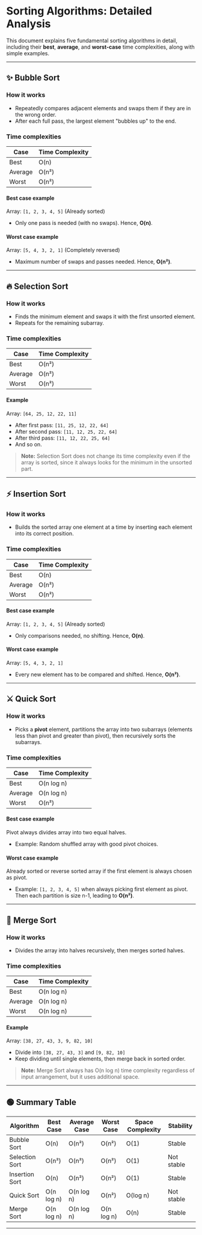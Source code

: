 # Sorting Algorithms: Detailed Analysis

This document explains five fundamental sorting algorithms in detail, including their **best**, **average**, and **worst-case** time complexities, along with simple examples.

---

## ✨ Bubble Sort

### How it works
- Repeatedly compares adjacent elements and swaps them if they are in the wrong order.
- After each full pass, the largest element "bubbles up" to the end.

### Time complexities
| Case       | Time Complexity |
|-------------|-----------------|
| Best        | O(n)            |
| Average     | O(n²)           |
| Worst       | O(n²)           |

#### Best case example
Array: `[1, 2, 3, 4, 5]` (Already sorted)

- Only one pass is needed (with no swaps). Hence, **O(n)**.

#### Worst case example
Array: `[5, 4, 3, 2, 1]` (Completely reversed)

- Maximum number of swaps and passes needed. Hence, **O(n²)**.

---

## 🔥 Selection Sort

### How it works
- Finds the minimum element and swaps it with the first unsorted element.
- Repeats for the remaining subarray.

### Time complexities
| Case       | Time Complexity |
|-------------|-----------------|
| Best        | O(n²)           |
| Average     | O(n²)           |
| Worst       | O(n²)           |

#### Example
Array: `[64, 25, 12, 22, 11]`

- After first pass: `[11, 25, 12, 22, 64]`
- After second pass: `[11, 12, 25, 22, 64]`
- After third pass: `[11, 12, 22, 25, 64]`
- And so on.

> **Note:** Selection Sort does not change its time complexity even if the array is sorted, since it always looks for the minimum in the unsorted part.

---

## ⚡ Insertion Sort

### How it works
- Builds the sorted array one element at a time by inserting each element into its correct position.

### Time complexities
| Case       | Time Complexity |
|-------------|-----------------|
| Best        | O(n)            |
| Average     | O(n²)           |
| Worst       | O(n²)           |

#### Best case example
Array: `[1, 2, 3, 4, 5]` (Already sorted)

- Only comparisons needed, no shifting. Hence, **O(n)**.

#### Worst case example
Array: `[5, 4, 3, 2, 1]`

- Every new element has to be compared and shifted. Hence, **O(n²)**.

---

## ⚔️ Quick Sort

### How it works
- Picks a **pivot** element, partitions the array into two subarrays (elements less than pivot and greater than pivot), then recursively sorts the subarrays.

### Time complexities
| Case       | Time Complexity |
|-------------|-----------------|
| Best        | O(n log n)      |
| Average     | O(n log n)      |
| Worst       | O(n²)           |

#### Best case example
Pivot always divides array into two equal halves.

- Example: Random shuffled array with good pivot choices.

#### Worst case example
Already sorted or reverse sorted array if the first element is always chosen as pivot.

- Example: `[1, 2, 3, 4, 5]` when always picking first element as pivot. Then each partition is size n-1, leading to **O(n²)**.

---

## 💎 Merge Sort

### How it works
- Divides the array into halves recursively, then merges sorted halves.

### Time complexities
| Case       | Time Complexity |
|-------------|-----------------|
| Best        | O(n log n)      |
| Average     | O(n log n)      |
| Worst       | O(n log n)      |

#### Example
Array: `[38, 27, 43, 3, 9, 82, 10]`

- Divide into `[38, 27, 43, 3]` and `[9, 82, 10]`
- Keep dividing until single elements, then merge back in sorted order.

> **Note:** Merge Sort always has O(n log n) time complexity regardless of input arrangement, but it uses additional space.

---

## 🟢 Summary Table

| Algorithm      | Best Case | Average Case | Worst Case | Space Complexity | Stability    |
|----------------|-----------|--------------|------------|------------------|--------------|
| Bubble Sort    | O(n)      | O(n²)       | O(n²)    | O(1)           | Stable       |
| Selection Sort | O(n²)     | O(n²)       | O(n²)    | O(1)           | Not stable   |
| Insertion Sort | O(n)      | O(n²)       | O(n²)    | O(1)           | Stable       |
| Quick Sort     | O(n log n)| O(n log n) | O(n²)   | O(log n)      | Not stable   |
| Merge Sort     | O(n log n)| O(n log n) | O(n log n) | O(n)        | Stable       |

---



